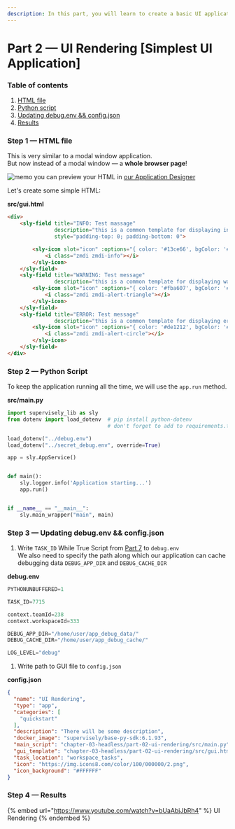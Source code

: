 ```yaml
---
description: In this part, you will learn to create a basic UI application.
---
```


# Part 2 — UI Rendering \[Simplest UI Application]

### Table of contents

1. [HTML file](part-2-ui-rendering-simplest-ui-application.md#step-1-html-file)
2. [Python script](part-2-ui-rendering-simplest-ui-application.md#step-2-python-script)
3. [Updating debug.env && config.json](part-2-ui-rendering-simplest-ui-application.md#step-3-updating-debug.env-and-and-config.json)
4. [Results](part-2-ui-rendering-simplest-ui-application.md#step-4-results)

### Step 1 — HTML file

This is very similar to a modal window application.\
But now instead of a modal window — a **whole browser page**!

![memo](https://github.githubassets.com/images/icons/emoji/unicode/1f4dd.png) you can preview your HTML in [our Application Designer](https://app.supervise.ly/apps/designer)

Let's create some simple HTML:

**src/gui.html**

```html
<div>
	<sly-field title="INFO: Test massage"
			   description="this is a common template for displaying information"
			   style="padding-top: 0; padding-bottom: 0">

		<sly-icon slot="icon" :options="{ color: '#13ce66', bgColor: '#e1f7eb', rounded: false }">
			<i class="zmdi zmdi-info"></i>
		</sly-icon>
	</sly-field>
	<sly-field title="WARNING: Test message"
			   description="this is a common template for displaying warnings">
		<sly-icon slot="icon" :options="{ color: '#fba607', bgColor: '#ffeee3', rounded: false }">
			<i class="zmdi zmdi-alert-triangle"></i>
		</sly-icon>
	</sly-field>
	<sly-field title="ERROR: Test message"
			   description="this is a common template for displaying errors">
		<sly-icon slot="icon" :options="{ color: '#de1212', bgColor: '#ffebeb', rounded: false }">
			<i class="zmdi zmdi-alert-circle"></i>
		</sly-icon>
	</sly-field>
</div>
```

### Step 2 — Python Script

To keep the application running all the time, we will use the `app.run` method.

**src/main.py**

```python
import supervisely_lib as sly
from dotenv import load_dotenv  # pip install python-dotenv
                                # don't forget to add to requirements.txt!

load_dotenv("../debug.env")
load_dotenv("../secret_debug.env", override=True)

app = sly.AppService()


def main():
    sly.logger.info('Application starting...')
    app.run()


if __name__ == "__main__":
    sly.main_wrapper("main", main)
```

### Step 3 — Updating debug.env && config.json

1. Write `TASK_ID` While True Script from [Part 7](https://github.com/supervisely-ecosystem/how-to-create-app/tree/master/chapter-03-ui/part-07-while-true-script#step-3--results) to `debug.env`\
   We also need to specify the path along which our application can cache debugging data `DEBUG_APP_DIR` and `DEBUG_CACHE_DIR`

**debug.env**

```python
PYTHONUNBUFFERED=1

TASK_ID=7715

context.teamId=238
context.workspaceId=333

DEBUG_APP_DIR="/home/user/app_debug_data/"
DEBUG_CACHE_DIR="/home/user/app_debug_cache/"

LOG_LEVEL="debug"
```

1. Write path to GUI file to `config.json`

**config.json**

```json
{
  "name": "UI Rendering",
  "type": "app",
  "categories": [
    "quickstart"
  ],
  "description": "There will be some description",
  "docker_image": "supervisely/base-py-sdk:6.1.93",
  "main_script": "chapter-03-headless/part-02-ui-rendering/src/main.py",
  "gui_template": "chapter-03-headless/part-02-ui-rendering/src/gui.html",
  "task_location": "workspace_tasks",
  "icon": "https://img.icons8.com/color/100/000000/2.png",
  "icon_background": "#FFFFFF"
}
```

### Step 4 — Results

{% embed url="https://www.youtube.com/watch?v=bUaAbjJbRh4" %}
UI Rendering
{% endembed %}
